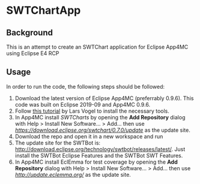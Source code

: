 # SWTChartApp

## Background
This is an attempt to create an SWTChart application for Eclipse App4MC using Eclipse E4 RCP

## Usage
In order to run the code, the following steps should be followed:
1. Download the latest version of Eclipse App4MC (preferrably 0.9.6). This code was built on Eclipse 2019-09 and App4MC 0.9.6.
2. Follow [this tutorial](https://www.vogella.com/tutorials/EclipseRCP/article.html#installation) by Lars Vogel to install the necessary tools.
3. In App4MC install _SWTCharts_ by opening the **Add Repository** dialog with Help > Install New Software... > Add... then use *https://download.eclipse.org/swtchart/0.7.0/update* as the update site.
4. Download the repo and open it in a new workspace and run
5. The update site for the SWTBot is: http://download.eclipse.org/technology/swtbot/releases/latest/. Just install the SWTBot Eclipse Features and the SWTBot SWT Features.
6.  In App4MC install EclEmma for test coverage by opening the **Add Repository** dialog with Help > Install New Software... > Add... then use *http://update.eclemma.org/* as the update site.
